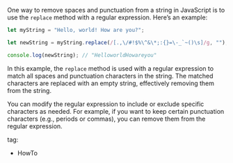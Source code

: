 One way to remove spaces and punctuation from a string in JavaScript is to use the `replace` method with a regular expression. Here’s an example:

```javascript
let myString = "Hello, world! How are you?";

let newString = myString.replace(/[.,\/#!$%\^&\*;:{}=\-_`~()\s]/g, "");

console.log(newString); // "HelloworldHowareyou"
```

In this example, the `replace` method is used with a regular expression to match all spaces and punctuation characters in the string. The matched characters are replaced with an empty string, effectively removing them from the string.

You can modify the regular expression to include or exclude specific characters as needed. For example, if you want to keep certain punctuation characters (e.g., periods or commas), you can remove them from the regular expression.

tag: 
- HowTo
